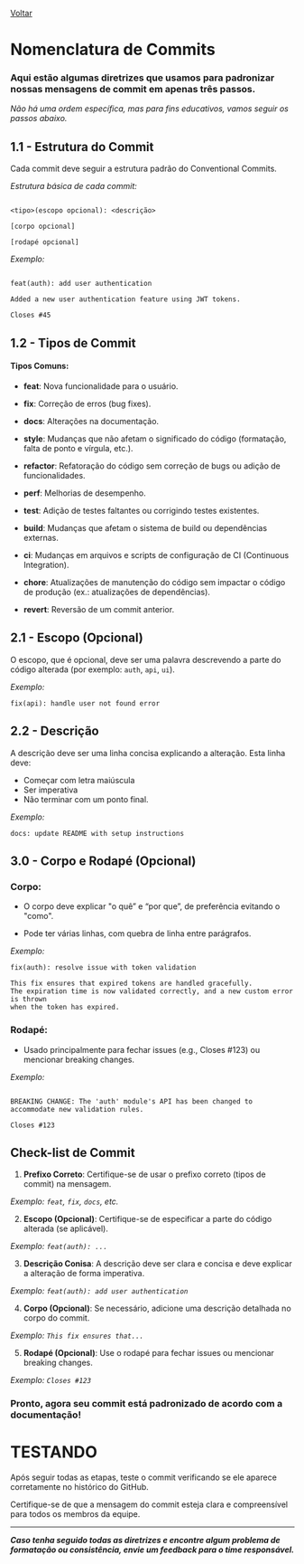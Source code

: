 [Voltar](../README.md)

# Nomenclatura de Commits

### Aqui estão algumas diretrizes que usamos para padronizar nossas mensagens de commit em apenas três passos.

_Não há uma ordem específica, mas para fins educativos, vamos seguir os passos abaixo._

## 1.1 - Estrutura do Commit

Cada commit deve seguir a estrutura padrão do Conventional Commits. 

_Estrutura básica de cada commit:_

```plaintext

<tipo>(escopo opcional): <descrição>

[corpo opcional]

[rodapé opcional]

```

_Exemplo:_

```plaintext

feat(auth): add user authentication

Added a new user authentication feature using JWT tokens.

Closes #45

```

## 1.2 - Tipos de Commit

#### Tipos Comuns:

- **feat**: Nova funcionalidade para o usuário.

- **fix**: Correção de erros (bug fixes).

- **docs**: Alterações na documentação.

- **style**: Mudanças que não afetam o significado do código (formatação, falta de ponto e vírgula, etc.).

- **refactor**: Refatoração do código sem correção de bugs ou adição de funcionalidades.

- **perf**: Melhorias de desempenho.

- **test**: Adição de testes faltantes ou corrigindo testes existentes.

- **build**: Mudanças que afetam o sistema de build ou dependências externas.

- **ci**: Mudanças em arquivos e scripts de configuração de CI (Continuous Integration).

- **chore**: Atualizações de manutenção do código sem impactar o código de produção (ex.: atualizações de dependências).

- **revert**: Reversão de um commit anterior.

## 2.1 - Escopo (Opcional)

O escopo, que é opcional, deve ser uma palavra descrevendo a parte do código alterada (por exemplo: `auth`, `api`, `ui`).

_Exemplo:_
```plaintext
fix(api): handle user not found error
```

## 2.2 - Descrição

A descrição deve ser uma linha concisa explicando a alteração. Esta linha deve:
- Começar com letra maiúscula
- Ser imperativa
- Não terminar com um ponto final.

_Exemplo:_

```plaintext
docs: update README with setup instructions
```

## 3.0 - Corpo e Rodapé (Opcional)

### Corpo:

- O corpo deve explicar "o quê” e “por que”, de preferência evitando o "como".

- Pode ter várias linhas, com quebra de linha entre parágrafos.

_Exemplo:_

```plaintext
fix(auth): resolve issue with token validation

This fix ensures that expired tokens are handled gracefully.
The expiration time is now validated correctly, and a new custom error is thrown
when the token has expired.
```

### Rodapé:

- Usado principalmente para fechar issues (e.g., Closes #123) ou mencionar breaking changes.

_Exemplo:_

```plaintext

BREAKING CHANGE: The 'auth' module's API has been changed to accommodate new validation rules.

Closes #123
```

## Check-list de Commit

1. **Prefixo Correto**: Certifique-se de usar o prefixo correto (tipos de commit) na mensagem.

_Exemplo: `feat`, `fix`, `docs`, etc._

2. **Escopo (Opcional)**: Certifique-se de especificar a parte do código alterada (se aplicável).

_Exemplo: `feat(auth): ...`_

3. **Descrição Conisa**: A descrição deve ser clara e concisa e deve explicar a alteração de forma imperativa.

_Exemplo: `feat(auth): add user authentication`_

4. **Corpo (Opcional)**: Se necessário, adicione uma descrição detalhada no corpo do commit.

_Exemplo: `This fix ensures that...`_

5. **Rodapé (Opcional)**: Use o rodapé para fechar issues ou mencionar breaking changes.

_Exemplo: `Closes #123`_

### Pronto, agora seu commit está padronizado de acordo com a documentação!

# TESTANDO

Após seguir todas as etapas, teste o commit verificando se ele aparece corretamente no histórico do GitHub. 

Certifique-se de que a mensagem do commit esteja clara e compreensível para todos os membros da equipe.

---

**_Caso tenha seguido todas as diretrizes e encontre algum problema de formatação ou consistência, envie um feedback para o time responsável._**